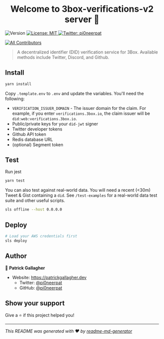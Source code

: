 <h1 align="center">Welcome to 3box-verifications-v2 server 👋</h1>
<p>
  <img alt="Version" src="https://img.shields.io/badge/version-0.0.1-blue.svg?cacheSeconds=2592000" />
  <a href="#" target="_blank">
    <img alt="License: MIT" src="https://img.shields.io/badge/License-MIT-yellow.svg" />
  </a>
  <a href="https://twitter.com/pi0neerpat" target="_blank">
    <img alt="Twitter: pi0neerpat" src="https://img.shields.io/twitter/follow/pi0neerpat.svg?style=social" />
  </a>
</p>

<!-- ALL-CONTRIBUTORS-BADGE:START - Do not remove or modify this section -->

[![All Contributors](https://img.shields.io/badge/all_contributors-1-orange.svg?style=flat-square)](#contributors-)

<!-- ALL-CONTRIBUTORS-BADGE:END -->

> A decentralized identifier (DID) verification service for 3Box. Available methods include Twitter, Discord, and Github.

## Install

```sh
yarn install
```

Copy `.template.env` to `.env` and update the variables. You'll need the following:

- `VERIFICATION_ISSUER_DOMAIN` - The issuer domain for the claim. For example, if you enter `verifications.3box.io`, the claim issuer will be `did:web:verifications.3box.io`.
- Public/private keys for your `did-jwt` signer
- Twitter developer tokens
- Github API token
- Redis database URL
- (optional) Segment token

## Test

Run jest

```bash
yarn test
```

You can also test against real-world data. You will need a recent (<30m) Tweet & Gist containing a `did`. See `/test-examples` for a real-world data test suite and other useful scripts.

```bash
sls offline --host 0.0.0.0
```

## Deploy

```bash
# Load your AWS credentials first
sls deploy
```

## Author

👤 **Patrick Gallagher**

- Website: https://patrickgallagher.dev
  - Twitter: [@pi0neerpat](https://twitter.com/pi0neerpat)
  - GitHub: [@pi0neerpat](https://github.com/pi0neerpat)

## Show your support

Give a ⭐️ if this project helped you!

---

_This README was generated with ❤️ by [readme-md-generator](https://github.com/kefranabg/readme-md-generator)_
